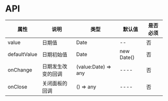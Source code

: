 # API

| 属性         | 说明               | 类型                | 默认值     | 是否必须 |
| ------------ | ------------------ | ------------------- | ---------- | -------- |
| value        | 日期值             | Date                | --         | 否       |
| defaultValue | 日期初始值         | Date                | new Date() | 否       |
| onChange     | 日期发生改变的回调 | (value:Date) => any | ----       | 否       |
| onClose      | 关闭面板的回调     | () => any           | ----       | 否       |
